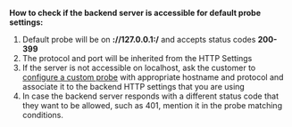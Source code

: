 <properties
	  pageTitle="TSG Content Step: Check if backend server is acccessible for default probe"
  	description="TSG Content Step: Check if backend server is acccessible for default probe"
  	service="microsoft.network"
  	resource="applicationGateway"
  	authors="JRMayberry"
    ms.author="rimayber"
	  displayOrder=""
	  selfHelpType="TSG_Description"
    supportTopicIds=""
    resourceTags=""
    productPesIds=""
    cloudEnvironments="public"
	articleId="83a7fcf2-0a9f-4887-b91e-308d1e1b6b62"
/>

**How to check if the backend server is accessible for default probe settings:**

1. Default probe will be on **<protocol>://127.0.0.1:<port>/** and accepts status codes **200-399**
2. The protocol and port will be inherited from the HTTP Settings
3. If the server is not accessible on localhost, ask the customer to [configure a custom probe](https://docs.microsoft.com/en-us/azure/application-gateway/application-gateway-create-probe-portal) with appropriate hostname and protocol and associate it to the backend HTTP settings that you are using
4. In case the backend server responds with a different status code that they want to be allowed, such as 401, mention it in the probe matching conditions.
